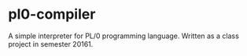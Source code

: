 # pl0-compiler
A simple interpreter for PL/0 programming language. Written as a class project in semester 20161.

